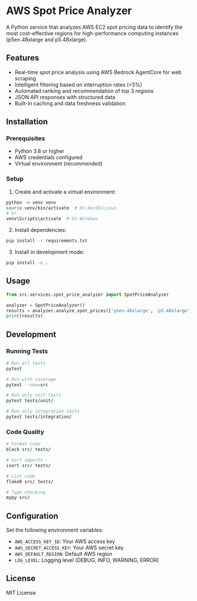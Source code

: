 # AWS Spot Price Analyzer

A Python service that analyzes AWS EC2 spot pricing data to identify the most cost-effective regions for high-performance computing instances (p5en.48xlarge and p5.48xlarge).

## Features

- Real-time spot price analysis using AWS Bedrock AgentCore for web scraping
- Intelligent filtering based on interruption rates (<5%)
- Automated ranking and recommendation of top 3 regions
- JSON API responses with structured data
- Built-in caching and data freshness validation

## Installation

### Prerequisites

- Python 3.8 or higher
- AWS credentials configured
- Virtual environment (recommended)

### Setup

1. Create and activate a virtual environment:
```bash
python -m venv venv
source venv/bin/activate  # On macOS/Linux
# or
venv\Scripts\activate  # On Windows
```

2. Install dependencies:
```bash
pip install -r requirements.txt
```

3. Install in development mode:
```bash
pip install -e .
```

## Usage

```python
from src.services.spot_price_analyzer import SpotPriceAnalyzer

analyzer = SpotPriceAnalyzer()
results = analyzer.analyze_spot_prices(['p5en.48xlarge', 'p5.48xlarge'])
print(results)
```

## Development

### Running Tests

```bash
# Run all tests
pytest

# Run with coverage
pytest --cov=src

# Run only unit tests
pytest tests/unit/

# Run only integration tests
pytest tests/integration/
```

### Code Quality

```bash
# Format code
black src/ tests/

# Sort imports
isort src/ tests/

# Lint code
flake8 src/ tests/

# Type checking
mypy src/
```

## Configuration

Set the following environment variables:

- `AWS_ACCESS_KEY_ID`: Your AWS access key
- `AWS_SECRET_ACCESS_KEY`: Your AWS secret key
- `AWS_DEFAULT_REGION`: Default AWS region
- `LOG_LEVEL`: Logging level (DEBUG, INFO, WARNING, ERROR)

## License

MIT License